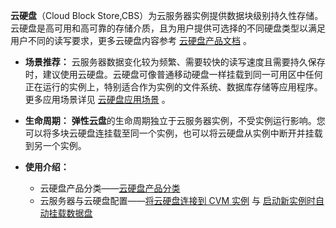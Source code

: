 **云硬盘**（Cloud Block Store,CBS）为云服务器实例提供数据块级别持久性存储。云硬盘是高可用和高可靠的存储介质，且为用户提供可选择的不同硬盘类型以满足用户不同的读写要求，更多云硬盘内容参考 [云硬盘产品文档](/doc/product/362) 。

 - **场景推荐：**
云服务器数据变化较为频繁、需要较快的读写速度且需要持久保存时，建议使用云硬盘。云硬盘可像普通移动硬盘一样挂载到同一可用区中任何正在运行的实例上，特别适合作为实例的文件系统、数据库存储等应用程序。更多应用场景详见 [云硬盘应用场景](/doc/product/362/3065) 。

 - **生命周期：**
	 **弹性云盘**的生命周期独立于云服务器实例，不受实例运行影响。您可以将多块云硬盘连挂载至同一个实例，也可以将云硬盘从实例中断开并挂载到另一个实例。

 - **使用介绍：**
	 - 云硬盘产品分类——[云硬盘产品分类](/doc/product/362/2353) 
	 - 云服务器与云硬盘配置——[将云硬盘连接到 CVM 实例](/doc/product/362/5739) 与 [启动新实例时自动挂载数据盘](/doc/product/362/7871) 
